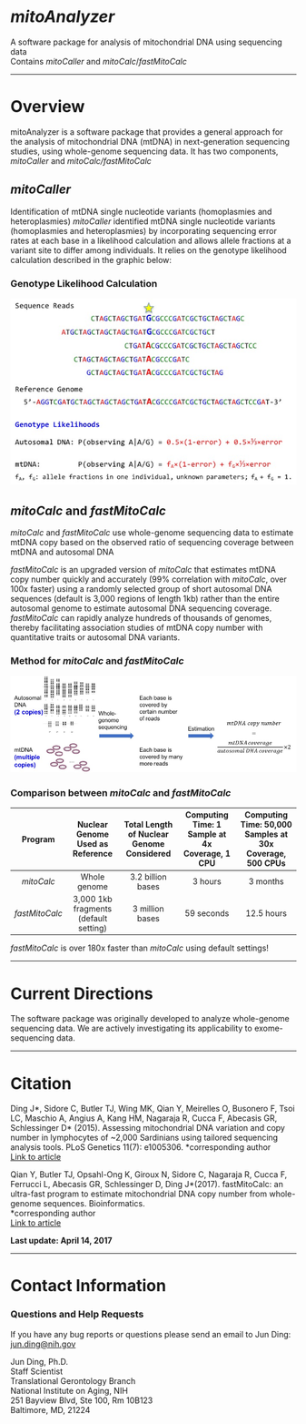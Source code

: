 # *mitoAnalyzer*
A software package for analysis of mitochondrial DNA using sequencing data  
Contains *mitoCaller* and *mitoCalc*/*fastMitoCalc*

---

# Overview
mitoAnalyzer is a software package that provides a general approach for the analysis of mitochondrial DNA (mtDNA) in next-generation sequencing studies, using whole-genome sequencing data. It has two components, *mitoCaller* and *mitoCalc/fastMitoCalc*

## *mitoCaller*
Identification of mtDNA single nucleotide variants (homoplasmies and heteroplasmies)
*mitoCaller* identified mtDNA single nucleotide variants (homoplasmies and heteroplasmies) by incorporating sequencing error rates at each base in a likelihood calculation and allows allele fractions at a variant site to differ among individuals. It relies on the genotype likelihood calculation described in the graphic below: 
  
### Genotype Likelihood Calculation
![Genotype Likelihood Calculation](/images/mitoCaller_web.jpg)

## *mitoCalc* and *fastMitoCalc*
*mitoCalc* and *fastMitoCalc* use whole-genome sequencing data to estimate mtDNA copy based on the observed ratio of sequencing coverage between mtDNA and autosomal DNA

*fastMitoCalc* is an upgraded version of *mitoCalc* that estimates mtDNA copy number quickly and accurately (99% correlation with *mitoCalc*, over 100x faster) using a randomly selected group of short autosomal DNA sequences (default is 3,000 regions of length 1kb) rather than the entire autosomal genome to estimate autosomal DNA sequencing coverage. *fastMitoCalc* can rapidly analyze hundreds of thousands of genomes, thereby facilitating association studies of mtDNA copy number with quantitative traits or autosomal DNA variants.

### Method for *mitoCalc* and *fastMitoCalc*
![mitoCalc and fastMitoCalc method](/images/mitoCalc_method.jpg)

### Comparison between *mitoCalc* and *fastMitoCalc*
Program | Nuclear Genome Used as Reference | Total Length of Nuclear Genome Considered | Computing Time: 1 Sample at 4x Coverage, 1 CPU | Computing Time: 50,000 Samples at 30x Coverage, 500 CPUs
:---: | :---: | :---: | :---: | :---:
*mitoCalc* | Whole genome | 3.2 billion bases | 3 hours | 3 months
*fastMitoCalc* | 3,000 1kb fragments (default setting) | 3 million bases | 59 seconds | 12.5 hours

*fastMitoCalc* is over 180x faster than *mitoCalc* using default settings!

---

# Current Directions
The software package was originally developed to analyze whole-genome sequencing data. We are actively investigating its applicability to exome-sequencing data. 

---

# Citation
Ding J*, Sidore C, Butler TJ, Wing MK, Qian Y, Meirelles O, Busonero F, Tsoi LC, Maschio A, Angius A, Kang HM, Nagaraja R, Cucca F, Abecasis GR, Schlessinger D* (2015). Assessing mitochondrial DNA variation and copy number in lymphocytes of ~2,000 Sardinians using tailored sequencing analysis tools. PLoS Genetics 11(7): e1005306.
\*corresponding author  
[Link to article](http://journals.plos.org/plosgenetics/article?id=10.1371/journal.pgen.1005306)

Qian Y, Butler TJ, Opsahl-Ong K, Giroux N, Sidore C, Nagaraja R, Cucca F, Ferrucci L, Abecasis GR, Schlessinger D, Ding J*(2017). fastMitoCalc: an ultra-fast program to estimate mitochondrial DNA copy number from whole-genome sequences. Bioinformatics.  
\*corresponding author  
[Link to article](https://www.ncbi.nlm.nih.gov/pubmed/28453676)

__Last update: April 14, 2017__

---

# Contact Information
### Questions and Help Requests
If you have any bug reports or questions please send an email to Jun Ding: jun.ding@nih.gov  

Jun Ding, Ph.D.  
Staff Scientist  
Translational Gerontology Branch  
National Institute on Aging, NIH  
251 Bayview Blvd, Ste 100, Rm 10B123  
Baltimore, MD, 21224  
